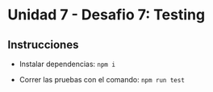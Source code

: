 # Unidad 7 - Desafio 7: Testing

## Instrucciones

- Instalar dependencias:
  `npm i`

- Correr las pruebas con el comando:
  `npm run test` <br/>
